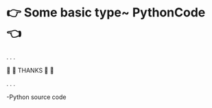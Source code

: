 # :point_right:  Some basic type~ PythonCode  :point_left:
.
.
.

:green_heart: :green_heart:  THANKS  :green_heart: :green_heart:

.
.
.

-Python source code
